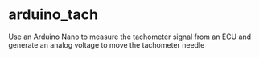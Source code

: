 # arduino_tach
Use an Arduino Nano to measure the tachometer signal from an ECU and generate an analog voltage to move the tachometer needle
